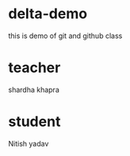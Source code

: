 # delta-demo
this is demo of git and github class
# teacher
shardha khapra


# student 
Nitish yadav
